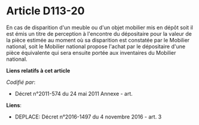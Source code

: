 # Article D113-20

En cas de disparition d'un meuble ou d'un objet mobilier mis en dépôt soit il est émis un titre de perception à l'encontre du
dépositaire pour la valeur de la pièce estimée au moment où sa disparition est constatée par le Mobilier national, soit le
Mobilier national propose l'achat par le dépositaire d'une pièce équivalente qui sera ensuite portée aux inventaires du
Mobilier national.

**Liens relatifs à cet article**

_Codifié par_:

  - Décret n°2011-574 du 24 mai 2011 Annexe - art.

**Liens**:

  - DEPLACE: Décret n°2016-1497 du 4 novembre 2016 - art. 3
